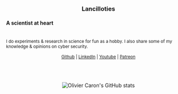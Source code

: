 <h3 align="center">Lancilloties</h3>
<h4>A scientist at heart</h4>
<br/>

<sub align="center">
  I do experiments & research in science for fun as a hobby. I also share some of my knowledge & opinions on cyber security.
</sub>
<br />

<p align="center"><sub>
        <a href="https://github.com/lancilloties">Github</a> |
        <a href="https://www.linkedin.com/in/lancilloties/">LinkedIn</a> |
        <a href="https://www.youtube.com/channel/UC8rOQvvJJt9rLzJ7BUt45Kw">Youtube</a> |
        <a href="https://www.patreon.com/lancilloties">Patreon</a>
</sub></p>

<br />
<br />

<p align="center">
  <img align="center" src="https://github-readme-stats.vercel.app/api?username=lancilloties&show_icons=true" alt="Olivier Caron's GitHub stats" />
</p>
